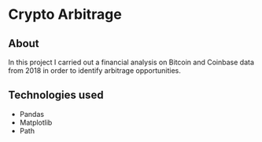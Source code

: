 # Crypto Arbitrage

## About
In this project I carried out a financial analysis on Bitcoin and Coinbase data from 2018 in order to identify arbitrage opportunities. 

## Technologies used
- Pandas 
- Matplotlib
- Path
